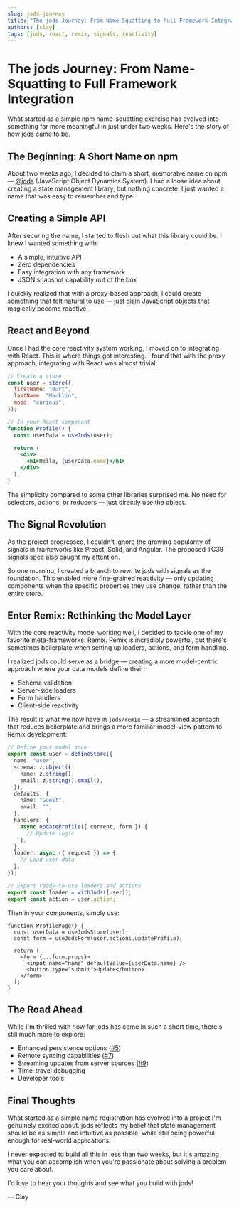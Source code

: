 ```yaml
---
slug: jods-journey
title: "The jods Journey: From Name-Squatting to Full Framework Integration"
authors: [clay]
tags: [jods, react, remix, signals, reactivity]
---
```


# The jods Journey: From Name-Squatting to Full Framework Integration

What started as a simple npm name-squatting exercise has evolved into something far more meaningful in just under two weeks. Here's the story of how jods came to be.

## The Beginning: A Short Name on npm

About two weeks ago, I decided to claim a short, memorable name on npm — [@jods](https://www.npmjs.com/package/jods) (JavaScript Object Dynamics System). I had a loose idea about creating a state management library, but nothing concrete. I just wanted a name that was easy to remember and type.

## Creating a Simple API

After securing the name, I started to flesh out what this library could be. I knew I wanted something with:

- A simple, intuitive API
- Zero dependencies
- Easy integration with any framework
- JSON snapshot capability out of the box

I quickly realized that with a proxy-based approach, I could create something that felt natural to use — just plain JavaScript objects that magically become reactive.

## React and Beyond

Once I had the core reactivity system working, I moved on to integrating with React. This is where things got interesting. I found that with the proxy approach, integrating with React was almost trivial:

```jsx
// Create a store
const user = store({
  firstName: "Burt",
  lastName: "Macklin",
  mood: "curious",
});

// In your React component
function Profile() {
  const userData = useJods(user);

  return (
    <div>
      <h1>Hello, {userData.name}</h1>
    </div>
  );
}
```

The simplicity compared to some other libraries surprised me. No need for selectors, actions, or reducers — just directly use the object.

## The Signal Revolution

As the project progressed, I couldn't ignore the growing popularity of signals in frameworks like Preact, Solid, and Angular. The proposed TC39 signals spec also caught my attention.

So one morning, I created a branch to rewrite jods with signals as the foundation. This enabled more fine-grained reactivity — only updating components when the specific properties they use change, rather than the entire store.

## Enter Remix: Rethinking the Model Layer

With the core reactivity model working well, I decided to tackle one of my favorite meta-frameworks: Remix. Remix is incredibly powerful, but there's sometimes boilerplate when setting up loaders, actions, and form handling.

I realized jods could serve as a bridge — creating a more model-centric approach where your data models define their:

- Schema validation
- Server-side loaders
- Form handlers
- Client-side reactivity

The result is what we now have in `jods/remix` — a streamlined approach that reduces boilerplate and brings a more familiar model-view pattern to Remix development:

```typescript
// Define your model once
export const user = defineStore({
  name: "user",
  schema: z.object({
    name: z.string(),
    email: z.string().email(),
  }),
  defaults: {
    name: "Guest",
    email: "",
  },
  handlers: {
    async updateProfile({ current, form }) {
      // Update logic
    },
  },
  loader: async ({ request }) => {
    // Load user data
  },
});

// Export ready-to-use loaders and actions
export const loader = withJods([user]);
export const action = user.action;
```

Then in your components, simply use:

```tsx
function ProfilePage() {
  const userData = useJodsStore(user);
  const form = useJodsForm(user.actions.updateProfile);

  return (
    <form {...form.props}>
      <input name="name" defaultValue={userData.name} />
      <button type="submit">Update</button>
    </form>
  );
}
```

## The Road Ahead

While I'm thrilled with how far jods has come in such a short time, there's still much more to explore:

- Enhanced persistence options ([#5](https://github.com/clamstew/jods/issues/5))
- Remote syncing capabilities ([#7](https://github.com/clamstew/jods/issues/7))
- Streaming updates from server sources ([#9](https://github.com/clamstew/jods/issues/9))
- Time-travel debugging
- Developer tools

## Final Thoughts

What started as a simple name registration has evolved into a project I'm genuinely excited about. jods reflects my belief that state management should be as simple and intuitive as possible, while still being powerful enough for real-world applications.

I never expected to build all this in less than two weeks, but it's amazing what you can accomplish when you're passionate about solving a problem you care about.

I'd love to hear your thoughts and see what you build with jods!

— Clay
